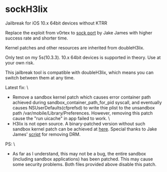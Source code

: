 # sockH3lix

Jailbreak for iOS 10.x 64bit devices without KTRR

Replace the exploit from v0rtex to [sock port](https://github.com/jakeajames/sock_port) by Jake James with higher success rate and shorter time.

Kernel patches and other resources are inherited from doubleH3lix.

Only test on my 5s(10.3.3). 10.x 64bit devices is supported in theory. Use at your own risk.

This jailbreak tool is compatible with doubleH3lix, which means you can switch between them at any time.

Latest fix: \
- Remove a sandbox kernel patch which causes error container path achieved during sandbox_container_path_for_pid syscall, and eventually causes NSUserDefaults(cfprefsd) to write thie plist to the unsandbox path /var/mobile/Library/Preferences. However, removing this patch cause the "run uicache" in app failed to work. \
- H3lix is not open source. A binary-patched version without such sandbox kernel patch can be achieved at [here](https://github.com/SongXiaoXi/sockH3lix/releases). Special thanks to Jake James' [script](https://gist.github.com/jakeajames/b44d8db345769a7149e97f5e155b3d46) for removing DRM.

PS: \
- As far as I understand, this may not be a bug, the entire sandbox (including sandbox applications) has been patched. This may cause some security problems. Both files provided above disable this patch.
